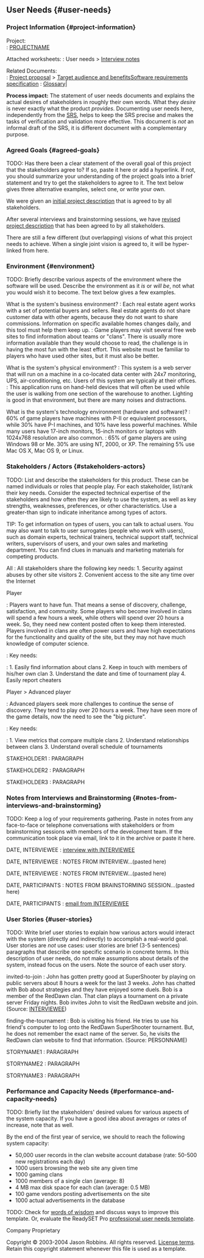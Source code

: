 User Needs {#user-needs}
----------

### Project Information {#project-information}

Project:            
:   [PROJECTNAME](index)

Attached worksheets:
:   User needs &gt; [Interview notes](interview-notes)

Related Documents:  
:   [Project proposal](proposal) &gt; [Target audience and benefits](target-and-benefits)[Software requirements specification](srs)
:   [Glossary](glossary)</div>|

**Process impact:** The statement of user needs documents and explains
the actual desires of stakeholders in roughly their own words. What they
*desire* is never exactly what the product *provides*. Documenting user
needs here, independently from the [SRS](srs), helps to keep the
SRS precise and makes the tasks of verification and validation more
effective. This document is *not* an informal draft of the SRS, it is
different document with a complementary purpose.

### Agreed Goals {#agreed-goals}

TODO: Has there been a clear statement of the overall goal of this
project that the stakeholders agree to? If so, paste it here or add a
hyperlink. If not, you should summarize your understanding of the
project goals into a brief statement and try to get the stakeholders to
agree to it. The text below gives three alternative examples, select
one, or write your own.

We were given an [initial project description](LINK) that is agreed to
by all stakeholders.

After several interviews and brainstorming sessions, we have [revised
project description](LINK) that has been agreed to by all stakeholders.

There are still a few different (but overlapping) visions of what this
project needs to achieve. When a single joint vision is agreed to, it
will be hyper-linked from here.

### Environment {#environment}

TODO: Briefly describe various aspects of the environment where the
software will be used. Describe the environment as it *is* or *will be*,
not what you would wish it to become. The text below gives a few
examples.

What is the system's business environment?
:   Each real estate agent works with a set of potential buyers
    and sellers. Real estate agents do not share customer data with
    other agents, because they do not want to share commissions.
    Information on specific available homes changes daily, and this tool
    must help them keep up.
:   Game players may visit several free web sites to find information
    about teams or "clans". There is usually more information available
    than they would choose to read, the challenge is in having the most
    fun with the least effort. This website must be familiar to players
    who have used other sites, but it must also be better.

What is the system's physical environment?
:   This system is a web server that will run on a machine in a
    co-located data center with 24x7 monitoring, UPS,
    air-conditioning, etc. Users of this system are typically at
    their offices.
:   This application runs on hand-held devices that will often be used
    while the user is walking from one section of the warehouse
    to another. Lighting is good in that environment, but there are many
    noises and distractions.

What is the system's technology environment (hardware and software)?
:   60% of game players have machines with P-II or equivalent
    processors, while 30% have P-I machines, and 10% have less
    powerful machines. While many users have 17-inch monitors, 15-inch
    monitors or laptops with 1024x768 resolution are also common.
:   65% of game players are using Windows 98 or Me. 30% are using NT,
    2000, or XP. The remaining 5% use Mac OS X, Mac OS 9, or Linux.

### Stakeholders / Actors {#stakeholders-actors}

TODO: List and describe the stakeholders for this product. These can be
named individuals or roles that people play. For each stakeholder,
list/rank their key needs. Consider the expected technical expertise of
the stakeholders and how often they are likely to use the system, as
well as key strengths, weaknesses, preferences, or other
characteristics. Use a greater-than sign to indicate inheritance among
types of actors.

TIP: To get information on types of users, you can talk to actual users.
You may also want to talk to user surrogates (people who work with
users), such as domain experts, technical trainers, technical support
staff, technical writers, supervisors of users, and your own sales and
marketing department. You can find clues in manuals and marketing
materials for competing products.

All
:   All stakeholders share the following key needs:
    1.  Security against abuses by other site visitors
    2.  Convenient access to the site any time over the Internet

Player

:   Players want to have fun. That means a sense of discovery,
    challenge, satisfaction, and community. Some players who become
    involved in clans will spend a few hours a week, while others will
    spend over 20 hours a week. So, they need new content posted often
    to keep them interested. Players involved in clans are often power
    users and have high expectations for the functionality and quality
    of the site, but they may not have much knowledge of
    computer science.

:   Key needs:

:   1.  Easily find information about clans
    2.  Keep in touch with members of his/her own clan
    3.  Understand the date and time of tournament play
    4.  Easily report cheaters

Player &gt; Advanced player

:   Advanced players seek more challenges to continue the sense
    of discovery. They tend to play over 20 hours a week. They have seen
    more of the game details, now the need to see the "big picture".

:   Key needs:

:   1.  View metrics that compare multiple clans
    2.  Understand relationships between clans
    3.  Understand overall schedule of tournaments

STAKEHOLDER1
:   PARAGRAPH

STAKEHOLDER2
:   PARAGRAPH

STAKEHOLDER3
:   PARAGRAPH

### Notes from Interviews and Brainstorming {#notes-from-interviews-and-brainstorming}

TODO: Keep a log of your requirements gathering. Paste in notes from any
face-to-face or telephone conversations with stakeholders or from
brainstorming sessions with members of the development team. If the
communication took place via email, link to it in the archive or paste
it here.

DATE, INTERVIEWEE
:   [interview with INTERVIEWEE](interview-notes)

DATE, INTERVIEWEE
:   NOTES FROM INTERVIEW...(pasted here)

DATE, INTERVIEWEE
:   NOTES FROM INTERVIEW...(pasted here)

DATE, PARTICIPANTS
:   NOTES FROM BRAINSTORMING SESSION...(pasted here)

DATE, PARTICIPANTS
:   [email from INTERVIEWEE](LINK-TO-ARCHIVE)

### User Stories {#user-stories}

TODO: Write brief user stories to explain how various actors would
interact with the system (directly and indirectly) to accomplish a
real-world goal. User stories are *not* use cases: user stories are
brief (3-5 sentences) paragraphs that describe one specific scenario in
concrete terms. In this description of user needs, do not make
assumptions about details of the system, instead focus on the users.
Note the source of each user story.

invited-to-join
:   John has gotten pretty good at SuperShooter by playing on public
    servers about 8 hours a week for the last 3 weeks. John has chatted
    with Bob about strategies and they have enjoyed some duels. Bob is a
    member of the RedDawn clan. That clan plays a tournament on a
    private server Friday nights. Bob invites John to visit the RedDawn
    website and join. (Source: [INTERVIEWEE](interview-notes))

finding-the-tournament
:   Bob is visiting his friend. He tries to use his friend's computer to
    log onto the RedDawn SuperShooter tournament. But, he does not
    remember the exact name of the server. So, he visits the RedDawn
    clan website to find that information. (Source: PERSONNAME)

STORYNAME1
:   PARAGRAPH

STORYNAME2
:   PARAGRAPH

STORYNAME3
:   PARAGRAPH

### Performance and Capacity Needs {#performance-and-capacity-needs}

TODO: Briefly list the stakeholders' desired values for various aspects
of the system capacity. If you have a good idea about averages or rates
of increase, note that as well.

By the end of the first year of service, we should to reach the
following system capacity:

-   50,000 user records in the clan website account database (rate:
    50-500 new registrations each day)
-   1000 users browsing the web site any given time
-   1000 gaming clans
-   1000 members of a single clan (average: 8)
-   4 MB max disk space for each clan (average: 0.5 MB)
-   100 game vendors posting advertisements on the site
-   1000 actual advertisements in the database

TODO: Check for [words of
wisdom](http://readyset.tigris.org/words-of-wisdom/user-needs.html) and
discuss ways to improve this template. Or, evaluate the ReadySET Pro
[professional user needs template](http://www.readysetpro.com/).

Company Proprietary

Copyright © 2003-2004 Jason Robbins. All rights reserved. [License
terms](readyset-license.html). Retain this copyright statement whenever
this file is used as a template.


